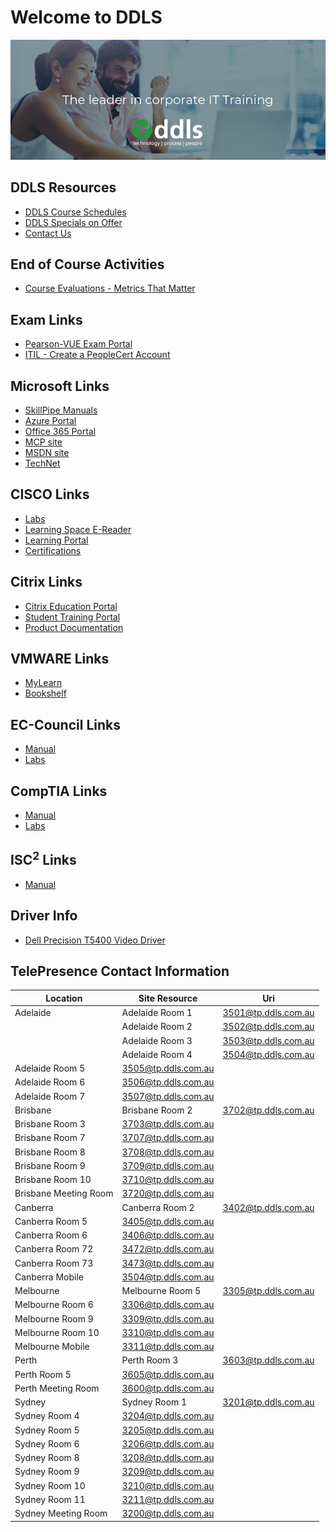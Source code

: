 [//]: # (#### DO NOT EDIT the "# Welcome to DDLS" header in any way as it is linked from the LiteTouch student desktop ####) 
# Welcome to DDLS

![DDLSLogo](_images/Leader_In_Corp_Training.png)

## DDLS Resources

- [DDLS Course Schedules](https://www.ddls.com.au/schedules/)
- [DDLS Specials on Offer](https://www.ddls.com.au/offers/)
- [Contact Us](https://www.ddls.com.au/contact-us/) 

## End of Course Activities

- [Course Evaluations - Metrics That Matter](https://www.metricsthatmatter.com/dim319)

## Exam Links
- [Pearson-VUE Exam Portal](https://home.pearsonvue.com/test-taker.aspx)
- [ITIL - Create a PeopleCert Account](https://www.peoplecert.org/en/register)

## Microsoft Links

- [SkillPipe Manuals](https://www.skillpipe.com/)
- [Azure Portal](https://portal.azure.com/)
- [Office 365 Portal](https://portal.office.com/)
- [MCP site](https://mcp.microsoft.com/)
- [MSDN site](http://msdn.microsoft.com/)
- [TechNet](http://technet.microsoft.com/)

## CISCO Links

- [Labs](http://ciscolabs.ddls.com.au/)
- [Learning Space E-Reader](https://learningspace.cisco.com/)
- [Learning Portal](https://cll1.cisco.com/users/pblogin)
- [Certifications](http://www.cisco.com/go/certifications)

## Citrix Links

- [Citrix Education Portal](https://training.citrix.com)
- [Student Training Portal](https://training.citrix.com/learning/myaccountlanding/mytraining)
- [Product Documentation](https://docs.citrix.com)

## VMWARE Links

- [MyLearn](http://mylearn.vmware.com/)
- [Bookshelf](https://online.vitalsource.com/signin)

## EC-Council Links

- [Manual](https://aspen.eccouncil.org)
- [Labs](https://eccouncil.learnondemand.net/User/Register?OrganizationId=1133)

## CompTIA Links

- [Manual](https://comptia.lochoice.com)
- [Labs](https://comptialabs.learnondemand.net)

## ISC<sup>2</sup> Links

- [Manual](http://isc2.redshelf.com)

## Driver Info

- [Dell Precision T5400 Video Driver](http://download.windowsupdate.com/d/msdownload/update/driver/drvs/2016/03/200014607_69c24b2b1acd811068d57d2630603959cb7b4290.cab)

## TelePresence Contact Information

Location|Site Resource|Uri
---|---|---
Adelaide|Adelaide Room  1 |3501@tp.ddls.com.au
<i></i>|Adelaide Room  2 |3502@tp.ddls.com.au
<i></i>|Adelaide Room  3|3503@tp.ddls.com.au
<i></i>|Adelaide Room  4|3504@tp.ddls.com.au
|Adelaide Room  5|3505@tp.ddls.com.au
|Adelaide Room  6|3506@tp.ddls.com.au
|Adelaide Room  7|3507@tp.ddls.com.au
Brisbane|Brisbane Room  2|3702@tp.ddls.com.au
|Brisbane Room  3|3703@tp.ddls.com.au
|Brisbane Room  7|3707@tp.ddls.com.au
|Brisbane Room  8|3708@tp.ddls.com.au
|Brisbane Room  9|3709@tp.ddls.com.au
|Brisbane Room 10|3710@tp.ddls.com.au
|Brisbane Meeting Room|3720@tp.ddls.com.au
Canberra|Canberra Room  2|3402@tp.ddls.com.au
|Canberra Room  5|3405@tp.ddls.com.au
|Canberra Room  6|3406@tp.ddls.com.au
|Canberra Room 72|3472@tp.ddls.com.au
|Canberra Room 73|3473@tp.ddls.com.au
|Canberra Mobile |3504@tp.ddls.com.au
Melbourne|Melbourne Room  5|3305@tp.ddls.com.au
|Melbourne Room  6|3306@tp.ddls.com.au
|Melbourne Room  9|3309@tp.ddls.com.au
|Melbourne Room 10|3310@tp.ddls.com.au
|Melbourne Mobile |3311@tp.ddls.com.au
Perth|Perth Room  3|3603@tp.ddls.com.au
|Perth Room  5|3605@tp.ddls.com.au
|Perth Meeting Room|3600@tp.ddls.com.au
Sydney|Sydney Room  1|3201@tp.ddls.com.au
|Sydney Room  4|3204@tp.ddls.com.au
|Sydney Room  5|3205@tp.ddls.com.au
|Sydney Room  6|3206@tp.ddls.com.au
|Sydney Room  8|3208@tp.ddls.com.au
|Sydney Room  9|3209@tp.ddls.com.au
|Sydney Room 10|3210@tp.ddls.com.au
|Sydney Room 11|3211@tp.ddls.com.au
|Sydney Meeting Room|3200@tp.ddls.com.au

